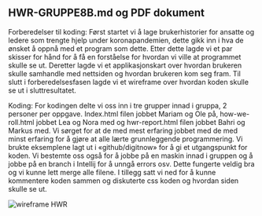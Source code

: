 ## HWR-GRUPPE8B.md og PDF dokument
Forberedelser til koding:
Først startet vi å lage brukerhistorier for ansatte og ledere som trengte hjelp under koronapandemien, dette gikk inn i hva de ønsket å oppnå med et program som dette.
Etter dette lagde vi et par skisser for hånd for å få en forståelse for hvordan vi ville at programmet skulle se ut.
Deretter lagde vi et applikasjonskart over hvordan brukeren skulle samhandle med nettsiden og hvordan brukeren kom seg fram.
Til slutt i forberedelsesfasen lagde vi et wireframe over hvordan koden skulle se ut i sluttresultatet.

Koding:
For kodingen delte vi oss inn i tre grupper innad i gruppa, 2 personer per oppgave. Index.html filen jobbet Mariam og Ole på, how-we-roll.html jobbet Lea og Nora med og hwr-report.html filen jobbet Bahri og Markus med. Vi sørget for at de med mest erfaring jobbet med de med minst erfaring for å gjøre at alle lærte grunnleggende programmering. 
Vi brukte eksemplene lagt ut i «github/digitnow» for å gi et utgangspunkt for koden. Vi bestemte oss også for å jobbe på en maskin innad i gruppen og å jobbe på en branch i Intellij for å unngå errors osv. Dette fungerte veldig bra og vi kunne lett merge alle filene. I tillegg satt vi ned for å kunne kommentere koden sammen og diskuterte css koden og hvordan siden skulle se ut.


![wireframe HWR](https://user-images.githubusercontent.com/89381896/135475487-a33be037-ebf8-4163-9690-9f2c43e0ab41.jpeg)

